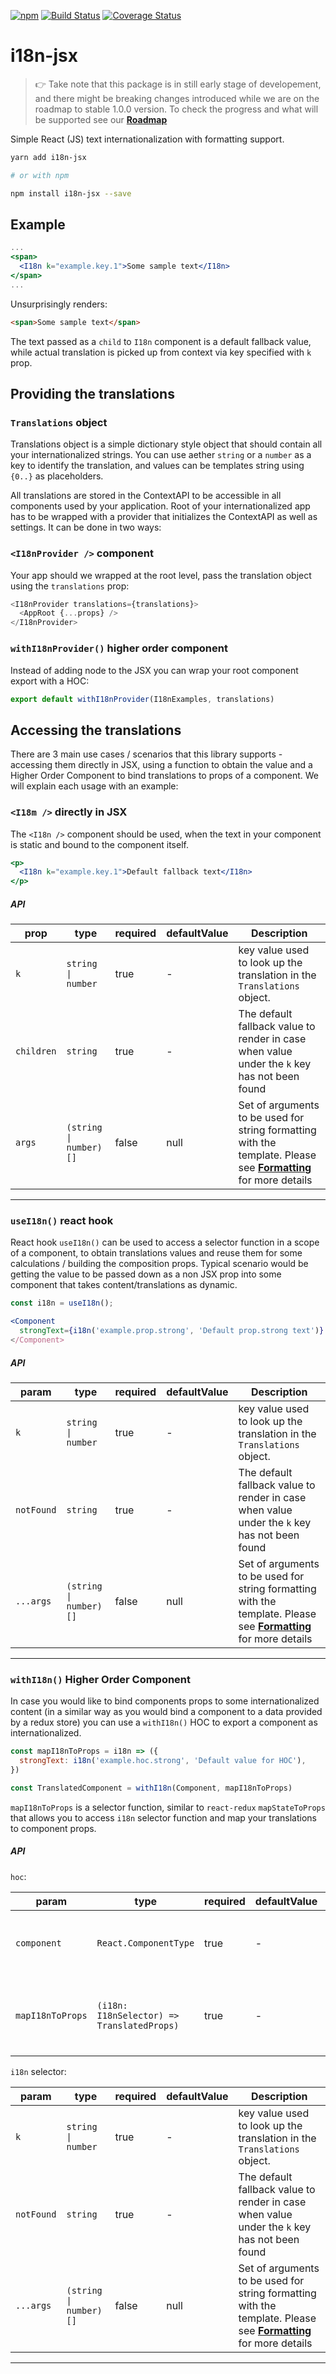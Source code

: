 [![npm](https://img.shields.io/npm/v/i18n-jsx.svg)](https://www.npmjs.com/package/i18n-jsx)
[![Build Status](https://travis-ci.org/matmalkowski/react-handyman.svg?branch=master)](https://travis-ci.org/matmalkowski/react-handyman)
[![Coverage Status](https://coveralls.io/repos/github/matmalkowski/react-handyman/badge.svg?branch=master)](https://coveralls.io/github/matmalkowski/react-handyman?branch=master)

# i18n-jsx

> 👉 Take note that this package is in still early stage of developement, and there might be breaking changes introduced while we are on the roadmap to stable 1.0.0 version. To check the progress and what will be supported see our [**Roadmap**](/packages/i18n-jsx/ROADMAP.md)

Simple React (JS) text internationalization with formatting support.

```bash
yarn add i18n-jsx

# or with npm

npm install i18n-jsx --save
```

## Example

```jsx
...
<span>
  <I18n k="example.key.1">Some sample text</I18n>
</span>
...
```

Unsurprisingly renders:

```html
<span>Some sample text</span>
```

The text passed as a `child` to `I18n` component is a default fallback value, while actual translation is picked up from context via key specified with `k` prop.

## Providing the translations

### `Translations` object

Translations object is a simple dictionary style object that should contain all your internationalized strings. You can use aether `string` or a `number` as a key to identify the translation, and values can be templates string using `{0..}` as placeholders.

All translations are stored in the ContextAPI to be accessible in all components used by your application. Root of your internationalized app has to be wrapped with a provider that initializes the ContextAPI as well as settings. It can be done in two ways:

### `<I18nProvider />` component

Your app should we wrapped at the root level, pass the translation object using the `translations` prop:

```js
<I18nProvider translations={translations}>
  <AppRoot {...props} />
</I18nProvider>
```

### `withI18nProvider()` higher order component

Instead of adding node to the JSX you can wrap your root component export with a HOC:

```jsx
export default withI18nProvider(I18nExamples, translations)
```

## Accessing the translations

There are 3 main use cases / scenarios that this library supports - accessing them directly in JSX, using a function to obtain the value and a Higher Order Component to bind translations to props of a component. We will explain each usage with an example:

### `<I18m />` directly in JSX

The `<I18n />` component should be used, when the text in your component is static and bound to the component itself.

```jsx
<p>
  <I18n k="example.key.1">Default fallback text</I18n>
</p>
```

##### API

| prop       | type                   | required | defaultValue | Description                                                                                                                    |
| ---------- | ---------------------- | -------- | ------------ | ------------------------------------------------------------------------------------------------------------------------------ |
| `k`        | `string \| number`     | true     | -            | key value used to look up the translation in the `Translations` object.                                                        |
| `children` | `string`               | true     | -            | The default fallback value to render in case when value under the `k` key has not been found                                   |
| `args`     | `(string \| number)[]` | false    | null         | Set of arguments to be used for string formatting with the template. Please see [**Formatting**](#Formatting) for more details |

---

### `useI18n()` react hook

React hook `useI18n()` can be used to access a selector function in a scope of a component, to obtain translations values and reuse them for some calculations / building the composition props. Typical scenario would be getting the value to be passed down as a non JSX prop into some component that takes content/translations as dynamic.

```jsx
const i18n = useI18n();

<Component
  strongText={i18n('example.prop.strong', 'Default prop.strong text')} />
</Component>
```

##### API

| param      | type                   | required | defaultValue | Description                                                                                                                    |
| ---------- | ---------------------- | -------- | ------------ | ------------------------------------------------------------------------------------------------------------------------------ |
| `k`        | `string \| number`     | true     | -            | key value used to look up the translation in the `Translations` object.                                                        |
| `notFound` | `string`               | true     | -            | The default fallback value to render in case when value under the `k` key has not been found                                   |
| `...args`  | `(string \| number)[]` | false    | null         | Set of arguments to be used for string formatting with the template. Please see [**Formatting**](#Formatting) for more details |

---

### `withI18n()` Higher Order Component

In case you would like to bind components props to some internationalized content (in a similar way as you would bind a component to a data provided by a redux store) you can use a `withI18n()` HOC to export a component as internationalized.

```jsx
const mapI18nToProps = i18n => ({
  strongText: i18n('example.hoc.strong', 'Default value for HOC'),
})

const TranslatedComponent = withI18n(Component, mapI18nToProps)
```

`mapI18nToProps` is a selector function, similar to `react-redux` `mapStateToProps` that allows you to access `i18n` selector function and map your translations to component props.

##### API

`hoc`:

| param            | type                                       | required | defaultValue | Description                                                         |
| ---------------- | ------------------------------------------ | -------- | ------------ | ------------------------------------------------------------------- |
| `component`      | `React.ComponentType`                      | true     | -            | An react component that we want to bind internationalized props to. |
| `mapI18nToProps` | `(i18n: I18nSelector) => TranslatedProps)` | true     | -            | Selector function to be called when mapping translations to props.  |

`i18n` selector:

| param      | type                   | required | defaultValue | Description                                                                                                                    |
| ---------- | ---------------------- | -------- | ------------ | ------------------------------------------------------------------------------------------------------------------------------ |
| `k`        | `string \| number`     | true     | -            | key value used to look up the translation in the `Translations` object.                                                        |
| `notFound` | `string`               | true     | -            | The default fallback value to render in case when value under the `k` key has not been found                                   |
| `...args`  | `(string \| number)[]` | false    | null         | Set of arguments to be used for string formatting with the template. Please see [**Formatting**](#Formatting) for more details |

---
